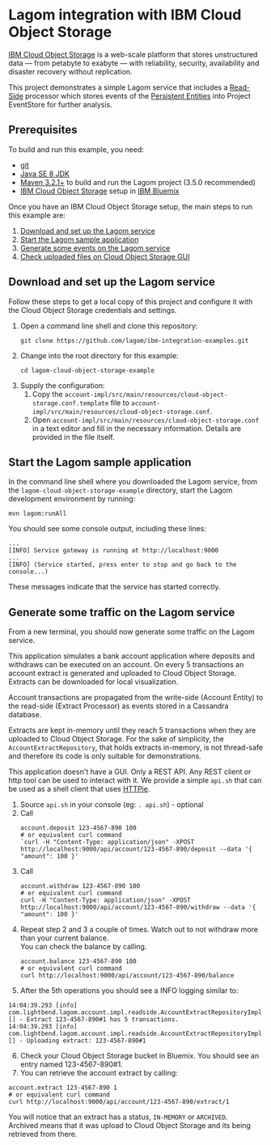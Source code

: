 # Lagom integration with IBM Cloud Object Storage

[IBM Cloud Object Storage](https://www.ibm.com/cloud-computing/bluemix/cloud-object-storage) is a web-scale platform that stores unstructured data — from petabyte to exabyte — with reliability, security, availability and disaster recovery without replication.

This project demonstrates a simple Lagom service that includes a [Read-Side](https://www.lagomframework.com/documentation/current/java/ReadSide.html) processor which stores events of the [Persistent Entities](https://www.lagomframework.com/documentation/current/java/ReadSide.html) into Project EventStore for further analysis.


## Prerequisites

To build and run this example, you need:

- [git](https://git-scm.com/)
- [Java SE 8 JDK](http://www.oracle.com/technetwork/java/javase/overview/index.html)
- [Maven 3.2.1+](https://maven.apache.org/) to build and run the Lagom project (3.5.0 recommended)
- [IBM Cloud Object Storage](https://www.ibm.com/cloud-computing/bluemix/cloud-object-storage) setup in [IBM Bluemix](https://www.ibm.com/cloud-computing/bluemix/)


Once you have an IBM Cloud Object Storage setup, the main steps to run this example are:

1.  [Download and set up the Lagom service](#download-and-set-up-the-lagom-service)
2.  [Start the Lagom sample application](#start-the-lagom-sample-application)
3.  [Generate some events on the Lagom service](#generate-some-events-on-the-lagom-service)
4.  [Check uploaded files on Cloud Object Storage GUI](#check-cloud-object-storage)


## Download and set up the Lagom service

Follow these steps to get a local copy of this project and configure it with the Cloud Object Storage credentials and settings.

1.  Open a command line shell and clone this repository:
    ```
    git clone https://github.com/lagom/ibm-integration-examples.git
    ```
2.  Change into the root directory for this example:
    ```
    cd lagom-cloud-object-storage-example
    ```
3.  Supply the configuration:
    1. Copy the `account-impl/src/main/resources/cloud-object-storage.conf.template` file to `account-impl/src/main/resources/cloud-object-storage.conf`.
    2. Open `account-impl/src/main/resources/cloud-object-storage.conf` in a text editor and fill in the necessary information. Details are provided in the file itself.

## Start the Lagom sample application

In the command line shell where you downloaded the Lagom service, from the `lagom-cloud-object-storage-example` directory, start the Lagom development environment by running:

```
mvn lagom:runAll
```

You should see some console output, including these lines:

```
...
[INFO] Service gateway is running at http://localhost:9000
...
[INFO] (Service started, press enter to stop and go back to the console...)
```

These messages indicate that the service has started correctly.


## Generate some traffic on the Lagom service

From a new terminal, you should now generate some traffic on the Lagom service. 

This application simulates a bank account application where deposits and withdraws can be executed on an account. On every 5 transactions an account extract is generated and uploaded to Cloud Object Storage. Extracts can be downloaded for local visualization. 

Account transactions are propagated from the write-side (Account Entity) to the read-side (Extract Processor) as events stored in a Cassandra database. 

Extracts are kept in-memory until they reach 5 transactions when they are uploaded to Cloud Object Storage. For the sake of simplicity, the `AccountExtractRepository`, that holds extracts in-memory, is not thread-safe and therefore its code is only suitable for demonstrations.

This application doesn't have a GUI. Only a REST API. Any REST client or http tool can be used to interact with it. We provide a simple `api.sh` that can be used as a shell client that uses [HTTPie](https://httpie.org/).  

  1. Source `api.sh` in your console (eg: `. api.sh`) - optional 
  2. Call   
     ```
     account.deposit 123-4567-890 100  
     # or equivalent curl command
     `curl -H "Content-Type: application/json" -XPOST http://localhost:9000/api/account/123-4567-890/deposit --data '{ "amount": 100 }'
     ```
  3. Call   
     ```
     account.withdraw 123-4567-890 100
     # or equivalent curl command  
     curl -H "Content-Type: application/json" -XPOST http://localhost:9000/api/account/123-4567-890/withdraw --data '{ "amount": 100 }'
     ```
  4. Repeat step 2 and 3 a couple of times. Watch out to not withdraw more than your current balance.  
     You can check the balance by calling.  
     ```
     account.balance 123-4567-890 100
     # or equivalent curl command  
     curl http://localhost:9000/api/account/123-4567-890/balance
     ```
  5. After the 5th operations you should see a INFO logging similar to:
  ```
  14:04:39.293 [info] com.lightbend.lagom.account.impl.readside.AccountExtractRepositoryImpl [] - Extract 123-4567-890#1 has 5 transactions.
  14:04:39.293 [info] com.lightbend.lagom.account.impl.readside.AccountExtractRepositoryImpl [] - Uploading extract: 123-4567-890#1
  ```
  6. Check your Cloud Object Storage bucket in Bluemix. You should see an entry named 123-4567-890#1. 
  7. You can retrieve the account extract by calling:  
  ```
  account.extract 123-4567-890 1
  # or equivalent curl command  
  curl http://localhost:9000/api/account/123-4567-890/extract/1
  ```

  You will notice that an extract has a status, `IN-MEMORY` or `ARCHIVED`.  
  Archived means that it was upload to Cloud Object Storage and its being retrieved from there.
